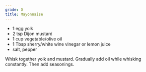 ```yaml
---
grade: D
title: Mayonnaise
---
```

<!-- stub -->
- 1 egg yolk
- 2 tsp Dijon mustard
- 1 cup vegetable/olive oil
- 1 Tbsp sherry/white wine vinegar or lemon juice
- salt, pepper
<!-- endstub -->

Whisk together yolk and mustard. Gradually add oil while whisking constantly. Then
add seasonings.
